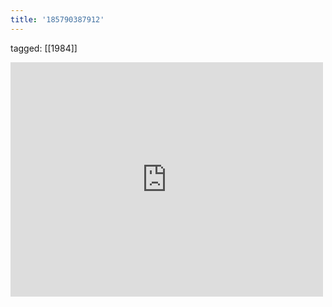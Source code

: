 ```yaml
---
title: '185790387912'
---
```

tagged: [[1984]]
<iframe allow="accelerometer; autoplay; clipboard-write; encrypted-media; gyroscope; picture-in-picture" allowfullscreen="" frameborder="0" height="375" id="youtube_iframe" src="https://www.youtube.com/embed/l_GMjl3N7l0?feature=oembed&amp;enablejsapi=1&amp;origin=https://safe.txmblr.com&amp;wmode=opaque" width="500"></iframe>